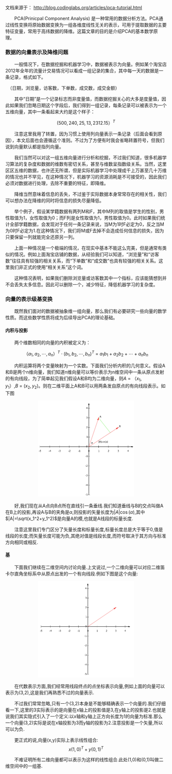 文档来源于： http://blog.codinglabs.org/articles/pca-tutorial.html

　　PCA(Prinicpal Component Analysis) 是一种常用的数据分析方法。PCA通过线性变换将原始数据变换为一组各维度线性无关的表示，可用于提取数据的主要特征变量，常用于高纬数据的降维。这篇文章的目的是介绍PCA的基本数学原理。

### 数据的向量表示及降维问题

　　一般情况下，在数据挖掘和机器学习中，数据被表示为向量。例如某个淘宝店2012年全年的流量计交易情况可以看成一组记录的集合，其中每一天的数据是一条记录，格式如下。
    
　（日期，浏览量，访客数，下单数，成交数，成交金额）
 
　　其中“日期”是一个记录标志而非度量值，而数据挖掘关心的大多是度量值，因此如果我们忽略日期这个字段后，我们得到一组记录，每条记录可以被表示为一个五维向量，其中一条看起来大约是这个样子：
  
$$(500,240,25,13,2312.15）^T$$

　　注意这里我用了转置，因为习惯上使用列向量表示一条记录（后面会看到原因），本文后面也会遵循这个准则。不过为了方便有时我会省略转置符号，但我们说到向量默认都是指列向量。
  
　　我们当然可以对这一组五维向量进行分析和挖掘，不过我们知道，很多机器学习算法的复杂度和数据的维数有密切关系，甚至与维数呈指数级关系。当然，这里区区五维的数据，也许还无所谓，但是实际机器学习中处理成千上万甚至几十万维的情况也并不罕见，在这种情况下，机器学习的资源消耗是不可接受的，因此我们必须对数据进行处理，去除不重要的特征，即降维。

　　降维当然意味着信息的丢失，不过鉴于实际数据本身常常存在的相关性，我们可以想办法在降维的同时将信息的损失尽量降低。
  
　　举个例子，假设某学籍数据有两列M和F，其中M列的取值是学生的性别，男性取值为1，女性取值为0；而F列是女性取值为1，男性取值为0。此时如果我们统计全部学籍数据，会发现对于任何一条记录来说，当M为1时F必定为0，反之当M为0时F必定为1.在这种情况下，我们将M或F去掉不会造成任何信息的损失，因为只要保留一列就能完全还原另一列。

　　上面一种情况是一个极端的情况，在现实中基本不能这么完美，但是通常有类似的情况。例如上面淘宝店铺的数据，从经验我们可以知道，“浏览量”和“访客数”往往具有较强的相关关系，而“下单数”和“成交数”也具有较强的相关关系。这里我们非正式的使用“相关关系”这个词。
  
　　这种情况表明，如果我们删除浏览量或访客数其中一个指标，应该能猜想到并不会丢失太多信息。因此可以删除一个，减少特征，降低机器学习的复杂度。
  
### 向量的表示级基变换

　　既然我们面对的数据被抽象维一组向量，那么我们有必要研究一些向量的数学性质。而这些数学性质将成为后续导出PCA的理论基础。
  
#### 内积与投影

　　两个维数相同的向量的内积被定义为：
  
  $$（a_1,a_2,\cdots,a_n）^T \cdot (b_1,b_2,\cdots,b_n)^T\ =\ a_1b_1 + a_2b_2 + \cdots + a_nb_n$$
  
　　内积运算将两个变量映射为一个实数。下面我们分析内积的几何意义。假设A和B是两个n维向量，我们知道n维向量可以等价表示为n维空间中一条从原点发射的有向线段，为了简单起见我们假设A和B均为二维向量，则$A\ =\ （x_1,y_1）$,$B\ =\ (x_2,y_2)$。则在二维平面上A和B可以用两条发自原点的有向线段表示。如下图
  
  <div align=center><img width="300" height="300" src="https://github.com/xiagote/MachineLearning/blob/master/PCA/2d_projection.png"/></div>

　　好,我们现在从A点向B点所在直线引一条垂线.我们知道垂线与B的交点叫做A在B上的投影,再设A与B的夹角是$\alpha$,则投影的矢量长度为$|A|\cos(\alpha)$,其中$|A|=\sqrt(x_1^2+y_1^2)$是向量A的模,也就是A线段的标量长度.

　　注意这里我们专门区分了矢量长度和标量长度,标量长度总是大于等于0,值是线段的长度;而矢量长度可能为负,其绝对值是线段长度,而符号取决于其方向与标准方向相同或相反.
  
#### 基
  
　　下面我们继续在二维空间内讨论向量.上文说过,一个二维向量可以对应二维笛卡尔直角坐标系中从原点出发的一个有向线段.例如下图是这个向量:
  

  <div align=center><img width="300" height="300" src="https://github.com/xiagote/MachineLearning/blob/master/PCA/2dvector.png"/></div>

　　在代数表示方面,我们经常用线段终点的点坐标表示向量,例如上面的向量可以表示为(3,2),这是我们再熟悉不过的向量表示.
  
　　不过我们常常忽略,只有一个(3,2)本身是不能够精确表示一个向量的.我们仔细看一下,这里的3实际表示的是向量在x轴上的投影值是3,在y轴上的投影是2.也就是说我们其实隐式引入了一个定义:以x轴和y轴上正方向长度为1的向量为标准.那么一个向量(3,2)实际是说在x轴投影为3而y轴的投影为2.注意投影是一个矢量,所以可以为负.
  
　　更正式的说,向量(x,y)实际上表示线性组合:
  $$x(1,0)^T+y(0,1)^T$$
  
　　不难证明所有二维向量都可以表示为这样的线性组合.此处(1,0)和(0,1)叫做二维空间中的一组基.
  
  
